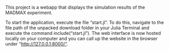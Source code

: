 This project is a webapp that displays the simulation results of the MADMAX experiment.

To start the application, execute the file “start.jl”. To do this, navigate to the file path of the unpacked download folder in your Julia Terminal and execute the command include(“start.jl”). The web interface is now hosted locally on your computer and you can call up the website in the browser under “http://127.0.0.1:8000/”.
